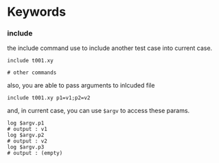 # Keywords

### include

the include command use to include another test case into current case. 

```
include t001.xy

# other commands
```

also, you are able to pass arguments to inlcuded file

```
include t001.xy p1=v1;p2=v2
```

and, in current case, you can use `$argv` to access these params.

```
log $argv.p1
# output : v1
log $argv.p2
# output : v2
log $argv.p3
# output : (empty)
```

